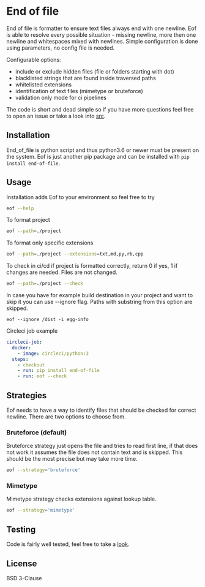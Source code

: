 # End of file
End of file is formatter to ensure text files always end with one newline. Eof is able to resolve every possible situation - missing newline, more then one newline and whitespaces mixed with newlines. Simple configuration is done using parameters, no config file is needed.

Configurable options:
 - include or exclude hidden files (file or folders starting with dot)
 - blacklisted strings that are found inside traversed paths
 - whitelisted extensions
 - identification of text files (mimetype or bruteforce)
 - validation only mode for ci pipelines

The code is short and dead simple so if you have more questions feel free to open an issue or take a look into [src](https://github.com/Keeo/end-of-file/blob/master/src/end_of_file/__init__.py).

## Installation

End_of_file is python script and thus python3.6 or newer must be present on the system. Eof is just another pip package and can be installed with `pip install end-of-file`.

## Usage

Installation adds Eof to your environment so feel free to try
```sh
eof --help
```

To format project
```sh
eof --path=./project
```

To format only specific extensions
```sh
eof --path=./project --extensions=txt,md,py,rb,cpp
```

To check in ci/cd if project is formatted correctly, return 0 if yes, 1 if changes are needed. Files are not changed.
```sh
eof --path=./project --check
```

In case you have for example build destination in your project and want to skip it you can use --ignore flag. Paths with substring from this option are skipped.
```
eof --ignore /dist -i egg-info
```

Circleci job example
```yaml
circleci-job:
  docker:
    - image: circleci/python:3
  steps:
    - checkout
    - run: pip install end-of-file
    - run: eof --check
```

## Strategies
Eof needs to have a way to identify files that should be checked for correct newline. There are two options to choose from.

### Bruteforce (default)
Bruteforce strategy just opens the file and tries to read first line, if that does not work it assumes the file does not contain text and is skipped. This should be the most precise but may take more time.

```sh
eof --strategy='bruteforce'
```

### Mimetype
Mimetype strategy checks extensions against lookup table.

```sh
eof --strategy='mimetype'
```

## Testing
Code is fairly well tested, feel free to take a [look](https://github.com/Keeo/end-of-file/tree/master/tests).

## License
BSD 3-Clause
